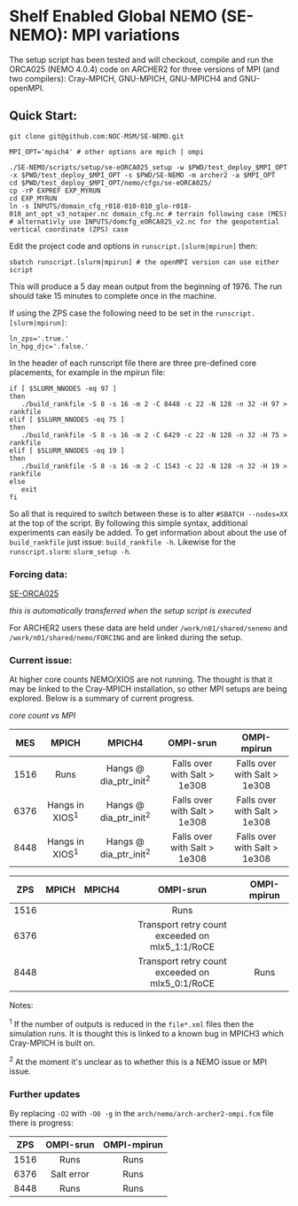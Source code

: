 # Shelf Enabled Global NEMO (SE-NEMO): MPI variations

The setup script has been tested and will checkout, compile and run the ORCA025 (NEMO 4.0.4) code on ARCHER2 for three versions of MPI (and two compilers): Cray-MPICH, GNU-MPICH, GNU-MPICH4 and GNU-openMPI.

## Quick Start:

```
git clone git@github.com:NOC-MSM/SE-NEMO.git

MPI_OPT='mpich4' # other options are mpich | ompi

./SE-NEMO/scripts/setup/se-eORCA025_setup -w $PWD/test_deploy_$MPI_OPT -x $PWD/test_deploy_$MPI_OPT -s $PWD/SE-NEMO -m archer2 -a $MPI_OPT
cd $PWD/test_deploy_$MPI_OPT/nemo/cfgs/se-eORCA025/
cp -rP EXPREF EXP_MYRUN
cd EXP_MYRUN
ln -s INPUTS/domain_cfg_r018-010-010_glo-r018-010_ant_opt_v3_notaper.nc domain_cfg.nc # terrain following case (MES)
# alternativly use INPUTS/domcfg_eORCA025_v2.nc for the geopotential vertical coordinate (ZPS) case
```
Edit the project code and options in  `runscript.[slurm|mpirun]` then:
```
sbatch runscript.[slurm|mpirun] # the openMPI version can use either script
```
This will produce a 5 day mean output from the beginning of 1976. The run should take 15 minutes to complete once in the machine.

If using the ZPS case the following need to be set in the `runscript.[slurm|mpirun]`:
```
ln_zps='.true.'
ln_hpg_djc='.false.'
```

In the header of each runscript file there are three pre-defined core placements, for example in the mpirun file:
```
if [ $SLURM_NNODES -eq 97 ]
then
   ./build_rankfile -S 8 -s 16 -m 2 -C 8448 -c 22 -N 128 -n 32 -H 97 > rankfile
elif [ $SLURM_NNODES -eq 75 ]
then
   ./build_rankfile -S 8 -s 16 -m 2 -C 6429 -c 22 -N 128 -n 32 -H 75 > rankfile
elif [ $SLURM_NNODES -eq 19 ]
then
   ./build_rankfile -S 8 -s 16 -m 2 -C 1543 -c 22 -N 128 -n 32 -H 19 > rankfile
else
   exit
fi
```
So all that is required to switch between these is to alter `#SBATCH --nodes=XX` at the top of the script. By following this simple syntax, additional experiments can easily be added. To get information about about the use of `build_rankfile` just issue: `build_rankfile -h`. Likewise for the `runscript.slurm`: `slurm_setup -h`.

### Forcing data:

[SE-ORCA025](http://gws-access.ceda.ac.uk/public/jmmp_collab/)

_this is automatically transferred when the setup script is executed_

For ARCHER2 users these data are held under `/work/n01/shared/senemo` and `/work/n01/shared/nemo/FORCING` and are linked during the setup.

### Current issue:

At higher core counts NEMO/XIOS are not running. The thought is that it may be linked to the Cray-MPICH installation, so other MPI setups are being explored. Below is a summary of current progress.

_core count vs MPI_

|  MES    | MPICH                      | MPICH4                           | OMPI-srun|  OMPI-mpirun|
| :----:  |  :----:                    |   :----:                         |:----:  |:----:  |
| 1516    |  Runs                      | Hangs @ dia_ptr_init<sup>2</sup> |Falls over with Salt > 1e308 | Falls over with Salt > 1e308|
| 6376    |  Hangs in XIOS<sup>1</sup> | Hangs @ dia_ptr_init<sup>2</sup> |Falls over with Salt > 1e308 | Falls over with Salt > 1e308|
| 8448    |  Hangs in XIOS<sup>1</sup> | Hangs @ dia_ptr_init<sup>2</sup> |Falls over with Salt > 1e308 | Falls over with Salt > 1e308|

|  ZPS    | MPICH                      | MPICH4    | OMPI-srun|  OMPI-mpirun|
| :----:  |    :----:                  |   :----:  |:----:  |:----:  |
| 1516    |                            |                     |Runs||
| 6376    |                            |           |  Transport retry count exceeded on mlx5_1:1/RoCE  ||
| 8448    |                            |           |  Transport retry count exceeded on mlx5_0:1/RoCE  | Runs |

Notes:

<sup>1</sup> If the number of outputs is reduced in the `file*.xml` files then the simulation runs. It is thought this is linked to a known bug in MPICH3 which Cray-MPICH is built on.

<sup>2</sup> At the moment it's unclear as to whether this is a NEMO issue or MPI issue.

### Further updates

By replacing `-O2` with `-O0 -g` in the `arch/nemo/arch-archer2-ompi.fcm` file there is progress:

|  ZPS    |  OMPI-srun   |  OMPI-mpirun|
| :----:  |      :----:  |:----:  |
| 1516    |   Runs       |  Runs       |
| 6376    |   Salt error |  Runs       |  
| 8448    |   Runs       |  Runs       |  
